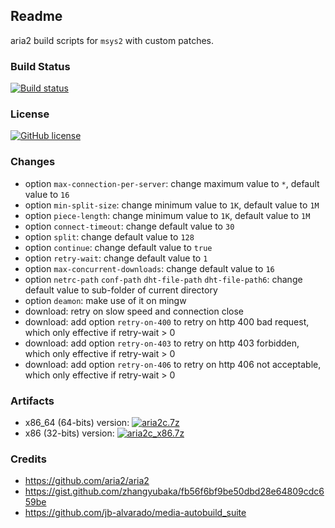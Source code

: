 ## Readme
aria2 build scripts for `msys2` with custom patches.

### Build Status
[![Build status](https://ci.appveyor.com/api/projects/status/49r5xf9om6arkss7?svg=true)](https://ci.appveyor.com/project/fzfile/aria2-build-msys2)

### License
[![GitHub license](https://img.shields.io/github/license/myfreeer/aria2-build-msys2.svg)](LICENSE) 

### Changes
* option `max-connection-per-server`: change maximum value to `*`, default value to `16`
* option `min-split-size`: change minimum value to `1K`, default value to `1M`
* option `piece-length`: change minimum value to `1K`, default value to `1M`
* option `connect-timeout`: change default value to `30`
* option `split`: change default value to `128`
* option `continue`: change default value to `true`
* option `retry-wait`: change default value to `1`
* option `max-concurrent-downloads`: change default value to `16`
* option `netrc-path` `conf-path` `dht-file-path` `dht-file-path6`: change default value to sub-folder of current directory
* option `deamon`: make use of it on mingw
* download: retry on slow speed and connection close
* download: add option `retry-on-400` to retry on http 400 bad request, which only effective if retry-wait > 0
* download: add option `retry-on-403` to retry on http 403 forbidden, which only effective if retry-wait > 0
* download: add option `retry-on-406` to retry on http 406 not acceptable, which only effective if retry-wait > 0


### Artifacts
* x86_64 (64-bits) version: [![aria2c.7z](https://img.shields.io/badge/download-aria2c.7z-brightgreen.svg)](https://ci.appveyor.com/api/projects/myfreeer/aria2-build-msys2/artifacts/aria2c.7z)
* x86 (32-bits) version: [![aria2c_x86.7z](https://img.shields.io/badge/download-aria2c_x86.7z-brightgreen.svg)](https://ci.appveyor.com/api/projects/myfreeer/aria2-build-msys2/artifacts/aria2c_x86.7z)

### Credits
* https://github.com/aria2/aria2
* https://gist.github.com/zhangyubaka/fb56f6bf9be50dbd28e64809cdc659be
* https://github.com/jb-alvarado/media-autobuild_suite
